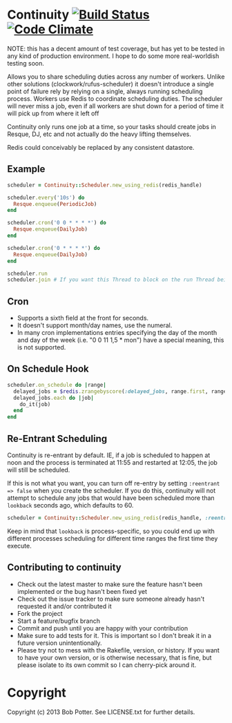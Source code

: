 # Continuity [![Build Status](https://travis-ci.org/bpot/continuity.png?branch=master)](https://travis-ci.org/bpot/continuity) [![Code Climate](https://codeclimate.com/github/bpot/continuity.png)](https://codeclimate.com/github/bpot/continuity)

NOTE: this has a decent amount of test coverage, but has yet to be tested in any
kind of production environment. I hope to do some more real-worldish testing
soon.

Allows you to share scheduling duties across any number of workers. Unlike other
solutions (clockwork/rufus-scheduler) it doesn't introduce a single point of
failure rely by relying on a single, always running scheduling process.  Workers
use Redis to coordinate scheduling duties.  The scheduler will never miss a job,
even if all workers are shut down for a period of time it will pick up from
where it left off

Continuity only runs one job at a time, so your tasks should create jobs in
Resque, DJ, etc and not actually do the heavy lifting themselves.

Redis could conceivably be replaced by any consistent datastore.

## Example
  
``` ruby
scheduler = Continuity::Scheduler.new_using_redis(redis_handle)

scheduler.every('10s') do
  Resque.enqueue(PeriodicJob)
end

scheduler.cron('0 0 * * * *') do
  Resque.enqueue(DailyJob)
end

scheduler.cron('0 * * * *') do
  Resque.enqueue(DailyJob)
end

scheduler.run
scheduler.join # If you want this Thread to block on the run Thread being done.
```

## Cron

* Supports a sixth field at the front for seconds. 
* It doesn't support month/day names, use the numeral.  
* In many cron implementations entries specifying the day of the month and day
  of the week (i.e. "0 0 11 1,5 * mon") have a special meaning, this is not
  supported.

## On Schedule Hook

``` ruby
scheduler.on_schedule do |range|
  delayed_jobs = $redis.zrangebyscore(:delayed_jobs, range.first, range.last)
  delayed_jobs.each do |job|
    do_it(job)
  end
end
```


## Re-Entrant Scheduling

Continuity is re-entrant by default.  IE, if a job is scheduled to happen at noon and the process is terminated
at 11:55 and restarted at 12:05, the job will still be scheduled.  

If this is not what you want, you can turn off re-entry by setting `:reentrant => false` when you create the 
scheduler.  If you do this, continuity will not attempt to schedule any jobs that would have been scheduled
 more than `lookback` seconds ago, which defaults to 60.

``` ruby
scheduler = Continuity::Scheduler.new_using_redis(redis_handle, :reentrant => false, :lookback => 5.minutes)
```

Keep in mind that `lookback` is process-specific, so you could end up with different processes scheduling for
different time ranges the first time they execute. 


## Contributing to continuity
 
* Check out the latest master to make sure the feature hasn't been implemented
  or the bug hasn't been fixed yet
* Check out the issue tracker to make sure someone already hasn't requested it
  and/or contributed it
* Fork the project
* Start a feature/bugfix branch
* Commit and push until you are happy with your contribution
* Make sure to add tests for it. This is important so I don't break it in a
  future version unintentionally.
* Please try not to mess with the Rakefile, version, or history. If you want to
  have your own version, or is otherwise necessary, that is fine, but please
  isolate to its own commit so I can cherry-pick around it.

# Copyright

Copyright (c) 2013 Bob Potter. See LICENSE.txt for further details.
